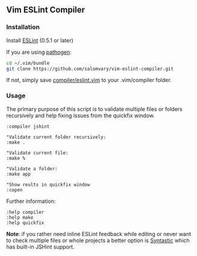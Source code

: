 ## Vim ESLint Compiler

### Installation

Install [ESLint](http://eslint.org/) (0.5.1 or later)

If you are using [pathogen](https://github.com/tpope/vim-pathogen):

```sh
cd ~/.vim/bundle
git clone https://github.com/salomvary/vim-eslint-compiler.git
```

If not, simply save [compiler/eslint.vim](compiler/eslint.vim) to your
.vim/compiler folder.

### Usage

The primary purpose of this script is to validate multiple files or folders
recursively and help fixing issues from the quickfix window.

```vim
:compiler jshint

"Validate current folder recursively:
:make .

"Validate current file:
:make %

"Validate a folder:
:make app

"Show reults in quickfix window
:copen
```

Further information:

```vim
:help compiler
:help make
:help quickfix
```

**Note**: if you rather need inline ESLint feedback while editing or never
want to check multiple files or whole projects a better option is
[Syntastic](https://github.com/scrooloose/syntastic) which has built-in JSHint
support.
